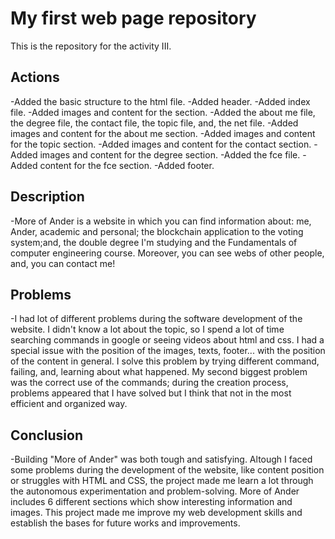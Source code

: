 # My first web page repository

This is the repository for the activity III.

## Actions

-Added the basic structure to the html file.
-Added header.
-Added  index file.
-Added images and content for the section.
-Added the about me file, the degree file, the contact file, the topic file, and, the net file.
-Added images and content for the about me section.
-Added images and content for the topic section.
-Added images and content for the contact section.
-Added images and content for the degree section.
-Added the fce file.
-Added content for the fce section.
-Added footer.

## Description
-More of Ander is a website in which you can find information about: me, Ander, academic and personal; the blockchain application to the voting system;and, the double degree I'm studying and the Fundamentals of computer engineering course. Moreover, you can see webs of other people, and, you can contact me!

## Problems
-I had lot of different problems during the software development of the website. I didn't know a lot about the topic, so I spend a lot of time searching commands in google or seeing videos about html and css. I had a special issue with the position of the images, texts, footer... with the position of the content in general. I solve this problem by trying different command, failing, and, learning about what happened. My second biggest problem was the correct use of the commands; during the creation process, problems appeared that I have solved but I think that not in the most efficient and organized way.

## Conclusion
-Building "More of Ander" was both tough and satisfying. Altough I faced some problems during the development of the website, like content position or struggles with HTML and CSS, the project made me learn a lot through the autonomous experimentation and problem-solving. More of Ander includes 6 different sections which show interesting information and images. This project made me improve my web development skills and establish the bases for future works and improvements.